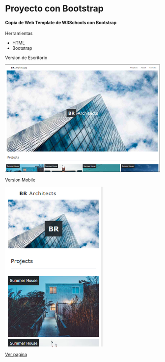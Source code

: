 # Proyecto con Bootstrap

#### Copia de Web Template de W3Schools con Bootstrap

Herramientas

- HTML
- Bootstrap

Version de Escritorio

![Escritorio](bootstrap/img/bootstrap-desktop.png)

Version Mobile

![Mobile](/bootstrap/img/bootstrap-mobile.png)

[Ver pagina](https://faustoleal.github.io/proyecto-bootstrap/bootstrap/bootstrap.html)
